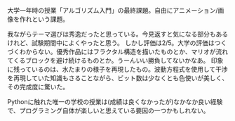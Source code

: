 大学一年時の授業「アルゴリズム入門」の最終課題。自由にアニメーション/画像を作れという課題。

我ながらテーマ選びは秀逸だったと思っている。今見返すと気になる部分もあるけれど、試験期間中によくやったと思う。
しかし評価は2/5。大学の評価はつくづくわからない。優秀作品にはフラクタル構造を描いたものとか、マリオが流れてくるブロックを避け続けるものとか。うーんいい勝負してないかなあ。
印象に残っているのは、水たまりの様子を再現したもの。波動方程式を使用して干渉を再現していた知識もさることながら、ビット数は少なくとも色使いが美しく、その完成度に驚いた。

Pythonに触れた唯一の学校の授業は(成績は良くなかったが)なかなか良い経験で、プログラミング自体が楽しいと思えている要因の一つかもしれない。
